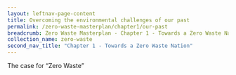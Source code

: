 ```yaml
---
layout: leftnav-page-content
title: Overcoming the environmental challenges of our past
permalink: /zero-waste-masterplan/chapter1/our-past
breadcrumb: Zero Waste Masterplan - Chapter 1 - Towards a Zero Waste Nation
collection_name: zero-waste
second_nav_title: "Chapter 1 - Towards a Zero Waste Nation"
---
```


The case for “Zero Waste”
